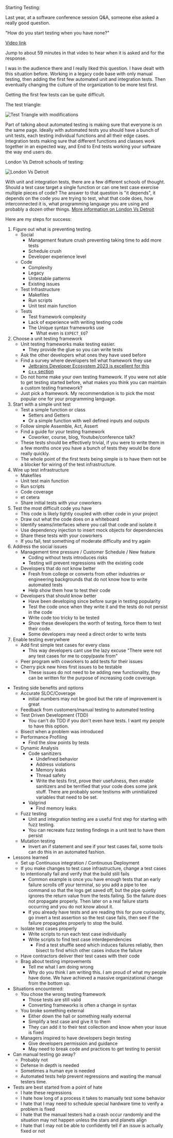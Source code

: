 Starting Testing:

Last year, at a software conference session Q&A, someone else asked a really good question.

"How do you start testing when you have none?"

[Video link](https://mediaspace.esri.com/media/t/1_274g6nh3/325483122)

Jump to about 59 minutes in that video to hear when it is asked and for the response.

I was in the audience there and I really liked this question.  I have dealt with this situation before.  Working in a legacy code base with only manual testing, then adding the first few automated unit and integration tests.  Then eventually changing the culture of the organization to be more test first.

Getting the first few tests can be quite difficult. 

The test triangle:

![Test Triangle with modifications](pictures/ModifiedTestTriangle.png)

Part of talking about automated testing is making sure that everyone is on the same page.  Ideally with automated tests you should have a bunch of unit tests, each testing individual functions and all their edge cases.  Integration tests making sure that different functions and classes work together in an expected way, and End to End tests working your software the way end users do.

London Vs Detroit schools of testing:

![London Vs Detroit](pictures/LondonVsDetroit.png)

With unit and integration tests, there are a few different schools of thought.  Should a test case target a single function or can one test case exercise multiple pieces of code?  The answer to that question is "it depends", it depends on the code you are trying to test, what that code does, how interconnected it is, what programming language you are using and probably a dozen other things.  [More information on London Vs Detroit](https://zone84.tech/architecture/london-and-detroit-schools-of-unit-tests/)

Here are my steps for success:

1. Figure out what is preventing testing.
    * Social
        * Management feature crush preventing taking time to add more tests
        * Schedule crush
        * Developer experience level
    * Code
        * Complexity
        * Legacy
        * Untestable patterns
        * Existing issues
    * Test Infrastructure
        * Makefiles
        * Run scripts
        * Unit test main function
    * Tests
        * Test framework complexity
        * Lack of experience with writing testing code
        * The Unique syntax frameworks use
            * What even is `EXPECT_EQ`?
2. Choose a unit testing framework
    * Unit testing frameworks make testing easier.
        * They provide the glue so you can write tests 
    * Ask the other developers what ones they have used before
    * Find a survey where developers tell what framework they use
        * [Jetbrains Developer Ecosystem 2023 is excellent for this](https://www.jetbrains.com/lp/devecosystem-2023/)
        * [c++ section](https://www.jetbrains.com/lp/devecosystem-2023/cpp/#cpp_unittesting_two_years)
    * Do not home make your own testing framework.  If you were not able to get testing started before, what makes you think you can maintain a custom testing framework?
    * Just pick a framework.  My recommendation is to pick the most popular one for your programming language.
3. Start with a simple unit test
    * Test a simple function or class
        * Setters and Getters
        * Or a simple function with well defined inputs and outputs
    * Follow simple Assemble, Act, Assert
    * Find a guide for your testing framework
        * Coworker, course, blog, Youtube/conference talk?
    * These tests should be effectively trivial, if you were to write them in a few months once you have a bunch of tests they would be done really quickly.
    * The whole point of the first tests being simple is to have them not be a blocker for wiring of the test infrastructure.
4. Wire up test infrastructure
    * Makefiles
    * Unit test main function
    * Run scripts
    * Code coverage
    * et cetera
    * Share initial tests with your coworkers
5. Test the most difficult code you have
    * This code is likely tightly coupled with other code in your project
    * Draw out what the code does on a whiteboard
    * Identify seams/interfaces where you call that code and isolate it
    * Use dependency injection to insert mock objects for dependencies
    * Share these tests with your coworkers
    * If you fail, test something of moderate difficulty and try again
6. Address the social issues
    * Management time pressure / Customer Schedule / New feature
        * Coding without tests introduces risks
        * Testing will prevent regressions with the existing code
    * Developers that do not know better
        * Fresh from college or converts from other industries or engineering backgrounds that do not know how to write automated tests
        * Help show them how to test their code
    * Developers that should know better
        * Have been developing since before surge in testing popularity
        * Test the code once when they write it and the tests do not persist in the code
        * Write code too tricky to be tested
        * Show these developers the worth of testing, force them to test their code.
        * Some developers may need a direct order to write tests
7. Enable testing everywhere
    * Add first simple test cases for every class
        * This way developers cant use the lazy excuse "There were not any test cases for me to copy/paste from"
    * Peer program with coworkers to add tests for their issues
    * Cherry pick new hires first issues to be testable
        * These issues do not need to be adding new functionality, they can be written for the purpose of increasing code coverage.

* Testing side benefits and options
    * Accurate SLOC/Coverage
        * initial numbers may not be good but the rate of improvement is great
    * Feedback from customers/manual testing to automated testing
    * Test Driven Development (TDD)
        * You can't do TDD if you don't even have tests.  I want my people to have this option.
    * Bisect when a problem was introduced
    * Performance Profiling
        * Find the slow points by tests
    * Dynamic Analysis
        * Code sanitizers
            * Undefined behavior
            * Address violations
            * Memory leaks
            * Thread safety
            * Write the tests first, prove their usefulness, then enable sanitizers and be terrified that your code does some jank stuff.  There are probably some testisms with uninitialized variables that need to be set.
        * Valgrind
            * Find memory leaks
    * Fuzz testing
        * Unit and integration testing are a useful first step for starting with fuzz testing.  
        * You can recreate fuzz testing findings in a unit test to have them persist
    * Mutation testing
        * Invert an if statement and see if your test cases fail, some tools can do this in an automated fashion.
* Lessons learned
    * Set up Continuous integration / Continuous Deployment
    * If you make changes to test case infrastructure, change a test cases to intentionally fail and verify that the build still fails
        * Common example is once you have enough tests that an early failure scrolls off your terminal, so you add a pipe to tee command so that the logs get saved off, but the pipe quietly ignores the return value from the tests failing.  So the failure does not propagate properly.  Then later on a real failure starts occurring and you do not know about it.
        * If you already have tests and are reading this for pure curiousity, go invert a test assertion so the test case fails, then see if the failure propagates properly to stop the build.
    * Isolate test cases properly
        * Write scripts to run each test case individually
        * Write scripts to find test case interdependencies
            * Find a test shuffle seed which induces failures reliably, then bisect to find which other cases induce the failure
    * Have contractors deliver their test cases with their code
    * Brag about testing improvements
        * Tell me what I am doing wrong
        * Why do you think I am writing this.  I am proud of what my people have done.  We have achieved a massive organizational change from the bottom up.
* Situations encountered:
    * You chose the wrong testing framework
        * Those tests are still valid
        * Converting frameworks is often a change in syntax
    * You broke something external
        * Either down the hall or something really external
        * Simplify a test case and give it to them
        * They can add it to their test collection and know when your issue is fixed
    * Managers inspired to have developers begin testing
        * Give developers permission and guidance
        * May need to break code and practices to get testing to persist
* Can manual testing go away?
    * Probably not
    * Defense in depth is needed
    * Sometimes a human eye is needed
    * Automated tests help prevent regressions and wasting the manual testers time.
* Tests are best started from a point of hate
    * I hate these regressions
    * I hate how long of a process it takes to manually test some behavior
    * I hate that I may need to schedule special hardware time to verify a problem is fixed
    * I hate that the manual testers had a crash occur randomly and the situation may not happen unless the stars and planets align
    * I hate that I may not be able to confidently tell if an issue is actually fixed or not